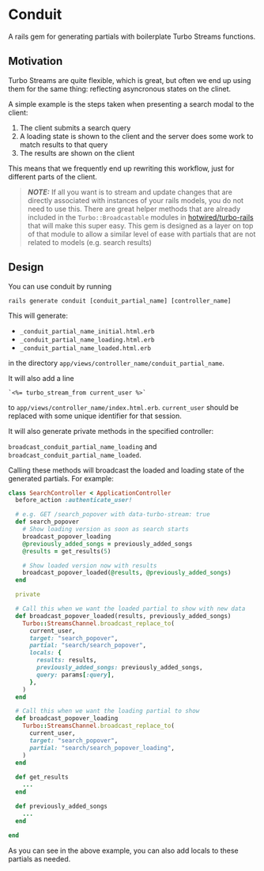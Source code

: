 # Conduit
A rails gem for generating partials with boilerplate Turbo Streams functions.

## Motivation
Turbo Streams are quite flexible, which is great, but often we end up using them for the same thing: reflecting asyncronous states on the clinet. 

A simple example is the steps taken when presenting a search modal to the client:

1. The client submits a search query
2. A loading state is shown to the client and the server does some work to match results to that query
3. The results are shown on the client

This means that we frequently end up rewriting this workflow, just for different parts of the client. 

> **_NOTE:_** If all you want is to stream and update changes that are directly associated with instances of your rails models, you do not need to use this. There are great helper methods that are already included in the `Turbo::Broadcastable` modules in [hotwired/turbo-rails](https://github.com/hotwired/turbo-rails) that will make this super easy. This gem is designed as a layer on top of that module to allow a similar level of ease with partials that are not related to models (e.g. search results) 

## Design
You can use conduit by running

`rails generate conduit [conduit_partial_name] [controller_name]`

This will generate:

- `_conduit_partial_name_initial.html.erb`
- `_conduit_partial_name_loading.html.erb`
- `_conduit_partial_name_loaded.html.erb`

in the directory `app/views/controller_name/conduit_partial_name`.

It will also add a line

	`<%= turbo_stream_from current_user %>`

to `app/views/controller_name/index.html.erb`. `current_user` should be replaced with some unique identifier for that session.

It will also generate private methods in the specified controller:

`broadcast_conduit_partial_name_loading` and `broadcast_conduit_partial_name_loaded`. 

Calling these methods will broadcast the loaded and loading state of the generated partials. For example:

```ruby
class SearchController < ApplicationController
  before_action :authenticate_user!

  # e.g. GET /search_popover with data-turbo-stream: true
  def search_popover
    # Show loading version as soon as search starts
    broadcast_popover_loading
    @previously_added_songs = previously_added_songs
    @results = get_results(5)

    # Show loaded version now with results
    broadcast_popover_loaded(@results, @previously_added_songs)
  end

  private

  # Call this when we want the loaded partial to show with new data
  def broadcast_popover_loaded(results, previously_added_songs)
    Turbo::StreamsChannel.broadcast_replace_to(
      current_user,
      target: "search_popover",
      partial: "search/search_popover",
      locals: {
        results: results,
        previously_added_songs: previously_added_songs,
        query: params[:query],
      },
    )
  end

  # Call this when we want the loading partial to show
  def broadcast_popover_loading
    Turbo::StreamsChannel.broadcast_replace_to(
      current_user,
      target: "search_popover",
      partial: "search/search_popover_loading",
    )
  end
	
  def get_results
    ...
  end

  def previously_added_songs
    ...
  end
	
end
```

As you can see in the above example, you can also add locals to these partials as needed. 